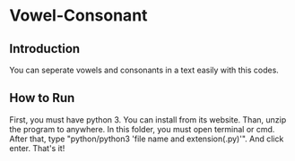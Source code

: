 # Vowel-Consonant

## Introduction
You can seperate vowels and consonants in a text easily with this codes.

## How to Run
First, you must have python 3. You can install from its website.
Than, unzip the program to anywhere. In this folder, you must open terminal or cmd.
After that, type "python/python3 'file name and extension(.py)'".
And click enter.
That's it!
